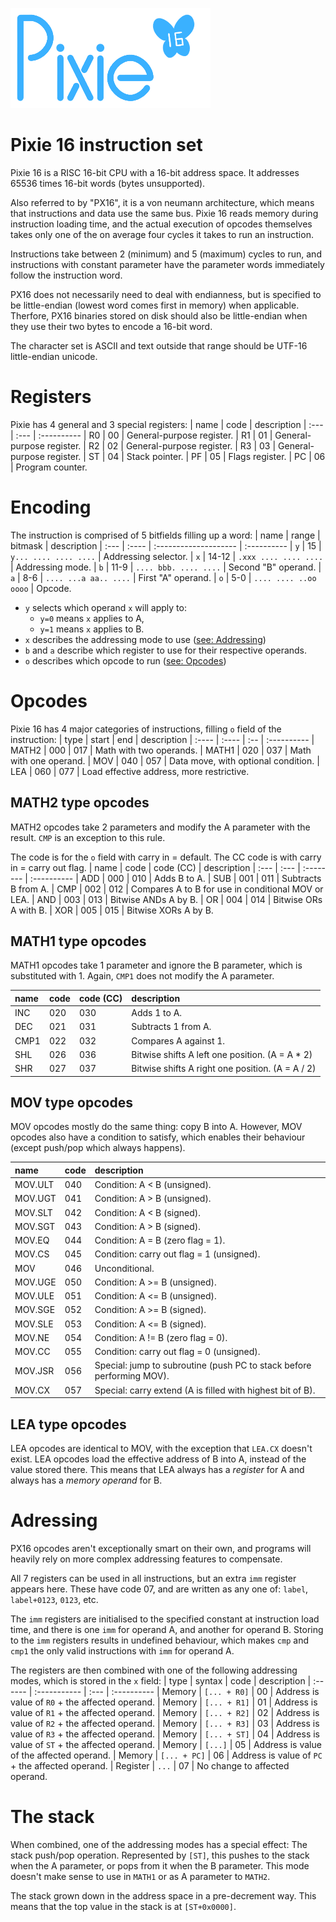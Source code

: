 ![Logo image](logo_small.png)

# Pixie 16 instruction set

Pixie 16 is a RISC 16-bit CPU with a 16-bit address space.
It addresses 65536 times 16-bit words (bytes unsupported).

Also referred to by "PX16", it is a von neumann architecture, which means that instructions and data use the same bus.
Pixie 16 reads memory during instruction loading time, and the actual execution of opcodes themselves takes only one of the on average four cycles it takes to run an instruction.

Instructions take between 2 (minimum) and 5 (maximum) cycles to run,
and instructions with constant parameter have the parameter words immediately follow the instruction word.

PX16 does not necessarily need to deal with endianness, but is specified to be little-endian (lowest word comes first in memory) when applicable. Therfore, PX16 binaries stored on disk should also be little-endian when they use their two bytes to encode a 16-bit word.

The character set is ASCII and text outside that range should be UTF-16 little-endian unicode.

# Registers
Pixie  has 4 general and 3 special registers:
| name | code | description
| :--- | :--- | :----------
| R0   | 00   | General-purpose register.
| R1   | 01   | General-purpose register.
| R2   | 02   | General-purpose register.
| R3   | 03   | General-purpose register.
| ST   | 04   | Stack pointer.
| PF   | 05   | Flags register.
| PC   | 06   | Program counter.

# Encoding
The instruction is comprised of 5 bitfields filling up a word:
| name | range | bitmask               | description
| :--- | :---- | :-------------------- | :----------
| `y`  | 15    | `y... .... .... ....` | Addressing selector.
| `x`  | 14-12 | `.xxx .... .... ....` | Addressing mode.
| `b`  | 11-9  | `.... bbb. .... ....` | Second "B" operand.
| `a`  | 8-6   | `.... ...a aa.. ....` | First "A" operand.
| `o`  | 5-0   | `.... .... ..oo oooo` | Opcode.
- `y` selects which operand `x` will apply to:
  - `y=0` means `x` applies to A,
  - `y=1` means `x` applies to B.
- `x` describes the addressing mode to use ([see: Addressing](#addressing))
- `b` and `a` describe which register to use for their respective operands.
- `o` describes which opcode to run ([see: Opcodes](#opcodes))

# Opcodes
Pixie 16 has 4 major categories of instructions, filling `o` field of the instruction:
| type  | start | end | description
| :---- | :---- | :-- | :----------
| MATH2 | 000   | 017 | Math with two operands.
| MATH1 | 020   | 037 | Math with one operand.
| MOV   | 040   | 057 | Data move, with optional condition.
| LEA   | 060   | 077 | Load effective address, more restrictive.

## MATH2 type opcodes
MATH2 opcodes take 2 parameters and modify the A parameter with the result.
`CMP` is an exception to this rule.

The code is for the `o` field with carry in = default.
The CC code is with carry in = carry out flag.
| name | code | code (CC) | description
| :--- | :--- | :-------- | :----------
| ADD  | 000  | 010       | Adds B to A.
| SUB  | 001  | 011       | Subtracts B from A.
| CMP  | 002  | 012       | Compares A to B for use in conditional MOV or LEA.
| AND  | 003  | 013       | Bitwise ANDs A by B.
| OR   | 004  | 014       | Bitwise ORs A with B.
| XOR  | 005  | 015       | Bitwise XORs A by B.

## MATH1 type opcodes
MATH1 opcodes take 1 parameter and ignore the B parameter, which is substituted with 1.
Again, `CMP1` does not modify the A parameter.

| name | code | code (CC) | description
| :--- | :--- | :-------- | :----------
| INC  | 020  | 030       | Adds 1 to A.
| DEC  | 021  | 031       | Subtracts 1 from A.
| CMP1 | 022  | 032       | Compares A against 1.
| SHL  | 026  | 036       | Bitwise shifts A left one position. (A = A * 2)
| SHR  | 027  | 037       | Bitwise shifts A right one position. (A = A / 2)

## MOV type opcodes
MOV opcodes mostly do the same thing: copy B into A.
However, MOV opcodes also have a condition to satisfy, which enables their behaviour (except push/pop which always happens).

| name    | code | description
| :------ | :--- | :----------
| MOV.ULT | 040  | Condition: A < B (unsigned).
| MOV.UGT | 041  | Condition: A > B (unsigned).
| MOV.SLT | 042  | Condition: A < B (signed).
| MOV.SGT | 043  | Condition: A > B (signed).
| MOV.EQ  | 044  | Condition: A = B (zero flag = 1).
| MOV.CS  | 045  | Condition: carry out flag = 1 (unsigned).
| MOV     | 046  | Unconditional.
| MOV.UGE | 050  | Condition: A >= B (unsigned).
| MOV.ULE | 051  | Condition: A <= B (unsigned).
| MOV.SGE | 052  | Condition: A >= B (signed).
| MOV.SLE | 053  | Condition: A <= B (signed).
| MOV.NE  | 054  | Condition: A != B (zero flag = 0).
| MOV.CC  | 055  | Condition: carry out flag = 0 (unsigned).
| MOV.JSR | 056  | Special: jump to subroutine (push PC to stack before performing MOV).
| MOV.CX  | 057  | Special: carry extend (A is filled with highest bit of B).

## LEA type opcodes
LEA opcodes are identical to MOV, with the exception that `LEA.CX` doesn't exist.
LEA opcodes load the effective address of B into A, instead of the value stored there.
This means that LEA always has a _register_ for A and always has a _memory operand_ for B.

# Adressing
PX16 opcodes aren't exceptionally smart on their own, and programs will heavily rely on more complex addressing features to compensate.

All 7 registers can be used in all instructions, but an extra `imm` register appears here.
These have code 07, and are written as any one of: `label`, `label+0123`, `0123`, etc.

The `imm` registers are initialised to the specified constant at instruction load time, and there is one `imm` for operand A, and another for operand B. Storing to the `imm` registers results in undefined behaviour, which makes `cmp` and `cmp1` the only valid instructions with `imm` for operand A.

The registers are then combined with one of the following addressing modes, which is stored in the `x` field:
| type    | syntax       | code | description
| :------ | :----------- | :--- | :----------
| Memory  | `[... + R0]` | 00   | Address is value of `R0` + the affected operand.
| Memory  | `[... + R1]` | 01   | Address is value of `R1` + the affected operand.
| Memory  | `[... + R2]` | 02   | Address is value of `R2` + the affected operand.
| Memory  | `[... + R3]` | 03   | Address is value of `R3` + the affected operand.
| Memory  | `[... + ST]` | 04   | Address is value of `ST` + the affected operand.
| Memory  | `[...]`      | 05   | Address is value of the affected operand.
| Memory  | `[... + PC]` | 06   | Address is value of `PC` + the affected operand.
| Register | `...`       | 07   | No change to affected operand.

# The stack
When combined, one of the addressing modes has a special effect:
The stack push/pop operation.
Represented by `[ST]`, this pushes to the stack when the A parameter, or pops from it when the B parameter.
This mode doesn't make sense to use in `MATH1` or as A parameter to `MATH2`.

The stack grown down in the address space in a pre-decrement way.
This means that the top value in the stack is at `[ST+0x0000]`.
